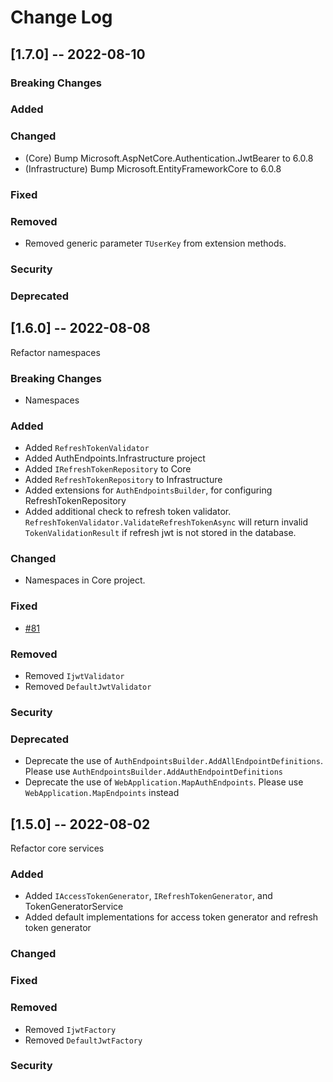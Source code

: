 # Change Log


## [1.7.0] -- 2022-08-10

### Breaking Changes

### Added

### Changed
- (Core) Bump Microsoft.AspNetCore.Authentication.JwtBearer to 6.0.8
- (Infrastructure) Bump Microsoft.EntityFrameworkCore to 6.0.8

### Fixed

### Removed
- Removed generic parameter `TUserKey` from extension methods.

### Security

### Deprecated


## [1.6.0] -- 2022-08-08

Refactor namespaces

### Breaking Changes
- Namespaces

### Added
- Added `RefreshTokenValidator`
- Added AuthEndpoints.Infrastructure project
- Added `IRefreshTokenRepository` to Core
- Added `RefreshTokenRepository` to Infrastructure
- Added extensions for `AuthEndpointsBuilder`, for configuring RefreshTokenRepository
- Added additional check to refresh token validator. `RefreshTokenValidator.ValidateRefreshTokenAsync` will return invalid `TokenValidationResult` if refresh jwt is not stored in the database.

### Changed
- Namespaces in Core project.

### Fixed
- [#81](https://github.com/madeyoga/AuthEndpoints/issues/81)

### Removed
- Removed `IjwtValidator`
- Removed `DefaultJwtValidator`

### Security

### Deprecated
- Deprecate the use of `AuthEndpointsBuilder.AddAllEndpointDefinitions`. Please use `AuthEndpointsBuilder.AddAuthEndpointDefinitions`
- Deprecate the use of `WebApplication.MapAuthEndpoints`. Please use `WebApplication.MapEndpoints` instead


## [1.5.0] -- 2022-08-02

Refactor core services

### Added
- Added `IAccessTokenGenerator`, `IRefreshTokenGenerator`, and TokenGeneratorService
- Added default implementations for access token generator and refresh token generator

### Changed

### Fixed

### Removed
- Removed `IjwtFactory`
- Removed `DefaultJwtFactory`

### Security
